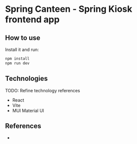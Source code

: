 # Spring Canteen - Spring Kiosk frontend app

## How to use

Install it and run:

```bash
npm install
npm run dev
```

## Technologies
TODO: Refine technology references
- React
- Vite
- MUI Material UI 

## References

- 
